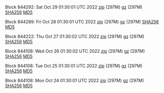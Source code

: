 Block 844292: Sat Oct 29 01:30:01 UTC 2022 [zip](https://files.01coin.io/mainnet/2022-10-29/bootstrap.dat.zip) (297M) [gz](https://files.01coin.io/mainnet/2022-10-29/bootstrap.dat.tar.gz) (297M) [SHA256](https://files.01coin.io/mainnet/2022-10-29/sha256.txt) [MD5](https://files.01coin.io/mainnet/2022-10-29/md5.txt)

Block 844289: Fri Oct 28 01:30:01 UTC 2022 [zip](https://files.01coin.io/mainnet/2022-10-28/bootstrap.dat.zip) (297M) [gz](https://files.01coin.io/mainnet/2022-10-28/bootstrap.dat.tar.gz) (297M) [SHA256](https://files.01coin.io/mainnet/2022-10-28/sha256.txt) [MD5](https://files.01coin.io/mainnet/2022-10-28/md5.txt)

Block 844222: Thu Oct 27 01:30:02 UTC 2022 [zip](https://files.01coin.io/mainnet/2022-10-27/bootstrap.dat.zip) (297M) [gz](https://files.01coin.io/mainnet/2022-10-27/bootstrap.dat.tar.gz) (297M) [SHA256](https://files.01coin.io/mainnet/2022-10-27/sha256.txt) [MD5](https://files.01coin.io/mainnet/2022-10-27/md5.txt)

Block 844108: Wed Oct 26 01:30:02 UTC 2022 [zip](https://files.01coin.io/mainnet/2022-10-26/bootstrap.dat.zip) (297M) [gz](https://files.01coin.io/mainnet/2022-10-26/bootstrap.dat.tar.gz) (297M) [SHA256](https://files.01coin.io/mainnet/2022-10-26/sha256.txt) [MD5](https://files.01coin.io/mainnet/2022-10-26/md5.txt)

Block 844108: Tue Oct 25 01:30:01 UTC 2022 [zip](https://files.01coin.io/mainnet/2022-10-25/bootstrap.dat.zip) (297M) [gz](https://files.01coin.io/mainnet/2022-10-25/bootstrap.dat.tar.gz) (297M) [SHA256](https://files.01coin.io/mainnet/2022-10-25/sha256.txt) [MD5](https://files.01coin.io/mainnet/2022-10-25/md5.txt)

Block 844108: Mon Oct 24 01:30:01 UTC 2022 [zip](https://files.01coin.io/mainnet/2022-10-24/bootstrap.dat.zip) (297M) [gz](https://files.01coin.io/mainnet/2022-10-24/bootstrap.dat.tar.gz) (297M) [SHA256](https://files.01coin.io/mainnet/2022-10-24/sha256.txt) [MD5](https://files.01coin.io/mainnet/2022-10-24/md5.txt)
